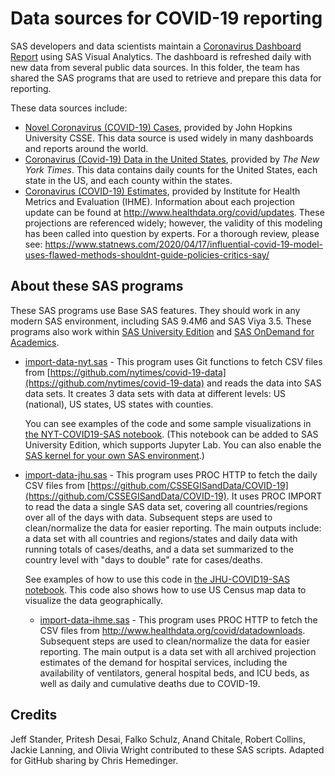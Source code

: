 # Data sources for COVID-19 reporting

SAS developers and data scientists maintain a [Coronavirus Dashboard Report](https://www.sas.com/covid19) using SAS Visual Analytics.
The dashboard is refreshed daily with new data from several public data sources.  In this folder, the team has shared
the SAS programs that are used to retrieve and prepare this data for reporting.

These data sources include:

* [Novel Coronavirus (COVID-19) Cases](https://github.com/CSSEGISandData/COVID-19), provided by John Hopkins University CSSE. This data source is used widely in many dashboards and reports around the world.
* [Coronavirus (Covid-19) Data in the United States](https://github.com/nytimes/covid-19-data), provided by _The New York Times_. This data contains daily counts for the United States, each state in the US, and each county within the states.
*	[Coronavirus (COVID-19) Estimates](http://www.healthdata.org/covid/data-downloads), provided by Institute for Health Metrics and Evaluation (IHME). Information about each projection update can be found at http://www.healthdata.org/covid/updates. These projections are referenced widely; however, the validity of this modeling has been called into question by experts. For a thorough review, please see: https://www.statnews.com/2020/04/17/influential-covid-19-model-uses-flawed-methods-shouldnt-guide-policies-critics-say/


## About these SAS programs

These SAS programs use Base SAS features.  They should work in any modern SAS environment, including SAS 9.4M6 and SAS Viya 3.5.
These programs also work within [SAS University Edition](https://www.sas.com/en_us/software/university-edition.html) and [SAS OnDemand for Academics](https://www.sas.com/en_us/software/on-demand-for-academics.html).

* [import-data-nyt.sas](./import-data-nyt.sas) - This program uses Git functions to fetch CSV files from [https://github.com/nytimes/covid-19-data](https://github.com/nytimes/covid-19-data) and reads the data into SAS data sets.  It creates 3 data sets with data at different levels: US (national), US states, US states with counties.

  You can see examples of the code and some sample visualizations in [the NYT-COVID19-SAS notebook](NYT-COVID19-SAS.ipynb). (This notebook can be added to SAS University Edition, which supports Jupyter Lab.  You can also enable the [SAS kernel for your own SAS environment](https://blogs.sas.com/content/sasdummy/2016/04/24/how-to-run-sas-programs-in-jupyter-notebook/).)
  
* [import-data-jhu.sas](./import-data-jhu.sas) - This program uses PROC HTTP to fetch the daily CSV files from [https://github.com/CSSEGISandData/COVID-19](https://github.com/CSSEGISandData/COVID-19). It uses PROC IMPORT to read the data a single SAS data set, covering all countries/regions over all of the days with data. Subsequent steps are used to clean/normalize the data for easier reporting. The main outputs include: a data set with all countries and regions/states and daily data with running totals of cases/deaths, and a data set summarized to the country level with "days to double" rate for cases/deaths.

  See examples of how to use this code in [the JHU-COVID19-SAS notebook](JHU-COVID19-SAS.ipynb). This code also shows how to use US Census map data to visualize the data geographically.
  
  *	[import-data-ihme.sas](./import-data-ihme.sas) - This program uses PROC HTTP to fetch the CSV files from http://www.healthdata.org/covid/datadownloads. Subsequent steps are used to clean/normalize the data for easier reporting. The main output is a data set with all archived projection estimates of the demand for hospital services, including the availability of ventilators, general hospital beds, and ICU beds, as well as daily and cumulative deaths due to COVID-19.

## Credits

Jeff Stander, Pritesh Desai, Falko Schulz, Anand Chitale, Robert Collins, Jackie Lanning, and Olivia Wright contributed to these SAS scripts. Adapted for GitHub sharing
by Chris Hemedinger.
